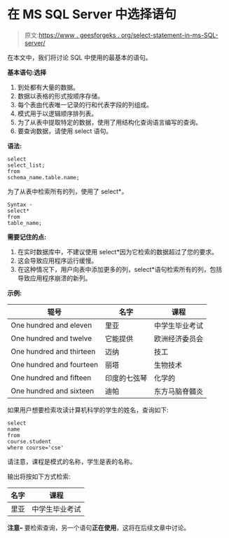 # 在 MS SQL Server 中选择语句

> 原文:[https://www . geesforgeks . org/select-statement-in-ms-SQL-server/](https://www.geeksforgeeks.org/select-statement-in-ms-sql-server/)

在本文中，我们将讨论 SQL 中使用的最基本的语句。

**基本语句:选择**

1.  到处都有大量的数据。
2.  数据以表格的形式按顺序存储。
3.  每个表由代表唯一记录的行和代表字段的列组成。
4.  模式用于以逻辑顺序排列表。
5.  为了从表中提取特定的数据，使用了用结构化查询语言编写的查询。
6.  要查询数据，请使用 select 语句。

**语法:**

```
select 
select_list;
from
schema_name.table.name; 
```

为了从表中检索所有的列，使用了 select*。

```
Syntax -
select*
from
table_name; 
```

**需要记住的点:**

1.  在实时数据库中，不建议使用 select*因为它检索的数据超过了您的要求。
2.  这会导致应用程序运行缓慢。
3.  在这种情况下，用户向表中添加更多的列，select*语句检索所有的列，包括导致应用程序崩溃的新列。

**示例:**

<center>

| 辊号 | 名字 | 课程 |
| --- | --- | --- |
| One hundred and eleven | 里亚 | 中学生毕业考试 |
| One hundred and twelve | 它能提供 | 欧洲经济委员会 |
| One hundred and thirteen | 迈纳 | 技工 |
| One hundred and fourteen | 丽塔 | 生物技术 |
| One hundred and fifteen | 印度的七弦琴 | 化学的 |
| One hundred and sixteen | 迪帕 | 东方马脑脊髓炎 |

</center>

如果用户想要检索攻读计算机科学的学生的姓名，查询如下:

```
select 
name 
from
course.student
where course='cse' 
```

请注意，课程是模式的名称，学生是表的名称。

输出将按如下方式检索:

<center>

| 名字 | 课程 |
| --- | --- |
| 里亚 | 中学生毕业考试 |

</center>

**注意–**
要检索查询，另一个语句**正在使用**，这将在后续文章中讨论。